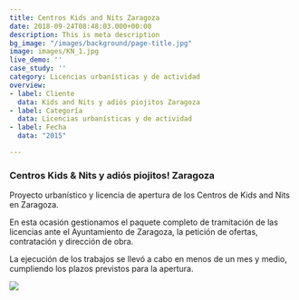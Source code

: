 ```yaml
---
title: Centros Kids and Nits Zaragoza
date: 2018-09-24T08:48:03.000+00:00
description: This is meta description
bg_image: "/images/background/page-title.jpg"
image: images/KN_1.jpg
live_demo: ''
case_study: ''
category: Licencias urbanísticas y de actividad
overview:
- label: Cliente
  data: Kids and Nits y adiós piojitos Zaragoza
- label: Categoría
  data: Licencias urbanísticas y de actividad
- label: Fecha
  data: "2015"

---
```

### Centros Kids & Nits y adiós piojitos! Zaragoza

Proyecto urbanístico y licencia de apertura de los Centros de Kids and Nits en Zaragoza.

En esta ocasión gestionamos el paquete completo de tramitación de las licencias ante el Ayuntamiento de Zaragoza, la petición de ofertas, contratación y dirección de obra.

La ejecución de los trabajos se llevó a cabo en menos de un mes y medio, cumpliendo los plazos previstos para la apertura.

![](/images/KN_2.jpg)